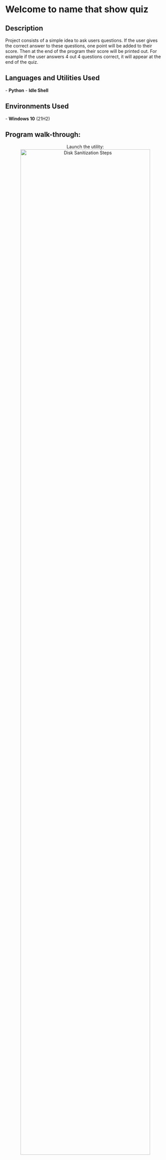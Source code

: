 <h1>Welcome to name that show quiz</h1>
 
 

<h2>Description</h2>
Project consists of a simple idea to ask users questions. If the user gives the correct answer to these questions, one point will be added to their score. Then at the end of the program their score will be printed out. For example if the user answers 4 out 4 questions correct, it will appear at the end of the quiz.
<br />


<h2>Languages and Utilities Used</h2>
- <b>Python</b> 
- <b>Idle Shell</b>
<h2>Environments Used </h2>
- <b>Windows 10</b> (21H2)
<h2>Program walk-through:</h2>
<p align="center">
Launch the utility: <br/>
<img src="https://tinypic.host/images/2022/07/02/quiz_game-pic-3.png" height="90%" width="90%" alt="Disk Sanitization Steps"/>
<br />
<br />
Enter Yes or No:  <br/>
<img src="https://tinypic.host/images/2022/07/02/quiz_game-pic-4.png" height="90%" width="90%" alt="Disk Sanitization Steps"/>
<br />
<br />
Began Quiz: <br/>
<img src="https://tinypic.host/images/2022/07/02/quiz_game-pic-1.png" " height="90%" width="90%" alt="Disk Sanitization Steps"/>
<br />
<br />

</p>
<!--
 ```diff
- text in red
+ text in green
! text in orange
# text in gray
@@ text in purple (and bold)@@
```
--!>

